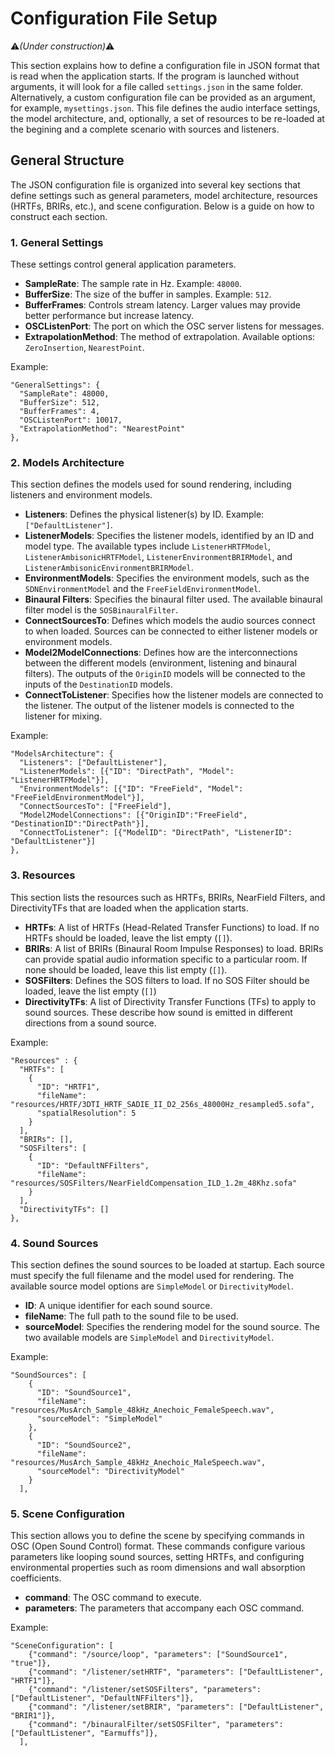 # Configuration File Setup
:warning:*(Under construction)*:warning:

This section explains how to define a configuration file in JSON format that is read when the application starts. If the program is launched without arguments, it will look for a file called `settings.json` in the same folder. Alternatively, a custom configuration file can be provided as an argument, for example, `mysettings.json`.  This file defines the audio interface settings, the model architecture, and, optionally, a set of resources to be re-loaded at the begining and a complete scenario with sources and listeners.

## General Structure

The JSON configuration file is organized into several key sections that define settings such as general parameters, model architecture, resources (HRTFs, BRIRs, etc.), and scene configuration. Below is a guide on how to construct each section.

### 1. General Settings

These settings control general application parameters.

- **SampleRate**: The sample rate in Hz. Example: `48000`.
- **BufferSize**: The size of the buffer in samples. Example: `512`.
- **BufferFrames**: Controls stream latency. Larger values may provide better performance but increase latency.
- **OSCListenPort**: The port on which the OSC server listens for messages.
- **ExtrapolationMethod**: The method of extrapolation. Available options: `ZeroInsertion`, `NearestPoint`.


Example: 

```
"GeneralSettings": {
  "SampleRate": 48000,
  "BufferSize": 512,
  "BufferFrames": 4,
  "OSCListenPort": 10017,
  "ExtrapolationMethod": "NearestPoint"
},
```

### 2. Models Architecture

This section defines the models used for sound rendering, including listeners and environment models.

- **Listeners**: Defines the physical listener(s) by ID. Example: `["DefaultListener"]`.
- **ListenerModels**: Specifies the listener models, identified by an ID and model type. The available types include `ListenerHRTFModel`, `ListenerAmbisonicHRTFModel`, `ListenerEnvironmentBRIRModel`, and `ListenerAmbisonicEnvironmentBRIRModel`.
- **EnvironmentModels**: Specifies the environment models, such as the `SDNEnvironmentModel` and the `FreeFieldEnvironmentModel`.
- **Binaural Filters**: Specifies the binaural filter used. The available binaural filter model is the `SOSBinauralFilter`.
- **ConnectSourcesTo**: Defines which models the audio sources connect to when loaded. Sources can be connected to either listener models or environment models.
- **Model2ModelConnections**: Defines how are the interconnections between the different models (environment, listening and binaural filters).  The outputs of the `OriginID` models will be connected to the inputs of the `DestinationID` models.
- **ConnectToListener**: Specifies how the listener models are connected to the listener. The output of the listener models is connected to the listener for mixing.

Example:

```
"ModelsArchitecture": {
  "Listeners": ["DefaultListener"],
  "ListenerModels": [{"ID": "DirectPath", "Model": "ListenerHRTFModel"}],
  "EnvironmentModels": [{"ID": "FreeField", "Model": "FreeFieldEnvironmentModel"}],
  "ConnectSourcesTo": ["FreeField"],
  "Model2ModelConnections": [{"OriginID":"FreeField", "DestinationID":"DirectPath"}],
  "ConnectToListener": [{"ModelID": "DirectPath", "ListenerID": "DefaultListener"}]
},
```

### 3. Resources

This section lists the resources such as HRTFs, BRIRs, NearField Filters, and DirectivityTFs that are loaded when the application starts.

- **HRTFs**: A list of HRTFs (Head-Related Transfer Functions) to load. If no HRTFs should be loaded, leave the list empty (`[]`).
- **BRIRs**: A list of BRIRs (Binaural Room Impulse Responses) to load. BRIRs can provide spatial audio information specific to a particular room. If none should be loaded, leave this list empty (`[]`).
- **SOSFilters**: Defines the SOS filters to load. If no SOS Filter should be loaded, leave the list empty (`[]`)
- **DirectivityTFs**: A list of Directivity Transfer Functions (TFs) to apply to sound sources. These describe how sound is emitted in different directions from a sound source.

Example: 

```
"Resources" : {
  "HRTFs": [
    {
      "ID": "HRTF1",
      "fileName": "resources/HRTF/3DTI_HRTF_SADIE_II_D2_256s_48000Hz_resampled5.sofa",
      "spatialResolution": 5
    }
  ],
  "BRIRs": [],
  "SOSFilters": [
    {
      "ID": "DefaultNFFilters",
      "fileName": "resources/SOSFilters/NearFieldCompensation_ILD_1.2m_48Khz.sofa"
    }
  ],
  "DirectivityTFs": []
},
```

### 4. Sound Sources

This section defines the sound sources to be loaded at startup. Each source must specify the full filename and the model used for rendering. The available source model options are `SimpleModel` or `DirectivityModel`.

- **ID**: A unique identifier for each sound source.
- **fileName**: The full path to the sound file to be used.
- **sourceModel**: Specifies the rendering model for the sound source. The two available models are `SimpleModel` and `DirectivityModel`.

Example: 

```
"SoundSources": [
    {
      "ID": "SoundSource1",
      "fileName": "resources/MusArch_Sample_48kHz_Anechoic_FemaleSpeech.wav",
      "sourceModel": "SimpleModel"
    },
    {
      "ID": "SoundSource2",
      "fileName": "resources/MusArch_Sample_48kHz_Anechoic_MaleSpeech.wav",
      "sourceModel": "DirectivityModel"
    }
  ],
```

### 5. Scene Configuration

This section allows you to define the scene by specifying commands in OSC (Open Sound Control) format. These commands configure various parameters like looping sound sources, setting HRTFs, and configuring environmental properties such as room dimensions and wall absorption coefficients.

- **command**: The OSC command to execute.
- **parameters**: The parameters that accompany each OSC command.

Example:

```
"SceneConfiguration": [
    {"command": "/source/loop", "parameters": ["SoundSource1", "true"]},
    {"command": "/listener/setHRTF", "parameters": ["DefaultListener", "HRTF1"]},
    {"command": "/listener/setSOSFilters", "parameters": ["DefaultListener", "DefaultNFFilters"]},
    {"command": "/listener/setBRIR", "parameters": ["DefaultListener", "BRIR1"]},
    {"command": "/binauralFilter/setSOSFilter", "parameters": ["DefaultListener", "Earmuffs"]},
  ],
```
